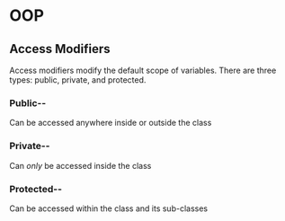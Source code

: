 # OOP


## Access Modifiers
Access modifiers modify the default scope of variables. There are three types: public, private, and protected.

### Public-- 
Can be accessed anywhere inside or outside the class

### Private-- 
Can _only_ be accessed inside the class

### Protected-- 
Can be accessed within the class and its sub-classes

